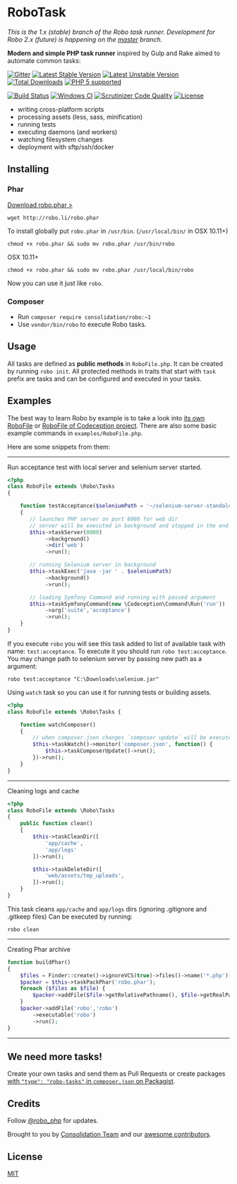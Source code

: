 # RoboTask

_This is the 1.x (stable) branch of the Robo task runner. Development for Robo 2.x (future) is happening on the [master](https://github.com/consolidation/Robo/tree/master) branch._

**Modern and simple PHP task runner** inspired by Gulp and Rake aimed to automate common tasks:

[![Gitter](https://badges.gitter.im/Join%20Chat.svg)](https://gitter.im/consolidation/Robo?utm_source=badge&utm_medium=badge&utm_campaign=pr-badge&utm_content=badge) 
[![Latest Stable Version](https://poser.pugx.org/consolidation/robo/v/stable.png)](https://packagist.org/packages/consolidation/robo) 
[![Latest Unstable Version](https://poser.pugx.org/consolidation/robo/v/unstable.png)](https://packagist.org/packages/consolidation/robo) 
[![Total Downloads](https://poser.pugx.org/consolidation/robo/downloads.png)](https://packagist.org/packages/consolidation/robo) 
[![PHP 5 supported](https://img.shields.io/badge/PHP%205-supported-92a9ed)](https://travis-ci.org/consolidation/Robo)

[![Build Status](https://travis-ci.org/consolidation/Robo.svg?branch=master)](https://travis-ci.org/consolidation/Robo) 
[![Windows CI](https://ci.appveyor.com/api/projects/status/0823hnh06pw8ir4d?svg=true)](https://ci.appveyor.com/project/greg-1-anderson/robo)
[![Scrutinizer Code Quality](https://scrutinizer-ci.com/g/consolidation/Robo/badges/quality-score.png?b=master)](https://scrutinizer-ci.com/g/consolidation/Robo/?branch=master)
[![License](https://img.shields.io/badge/license-MIT-408677.svg)](LICENSE)

* writing cross-platform scripts
* processing assets (less, sass, minification)
* running tests
* executing daemons (and workers)
* watching filesystem changes
* deployment with sftp/ssh/docker

## Installing

### Phar

[Download robo.phar >](http://robo.li/robo.phar)

```
wget http://robo.li/robo.phar
```

To install globally put `robo.phar` in `/usr/bin`. (`/usr/local/bin/` in OSX 10.11+)

```
chmod +x robo.phar && sudo mv robo.phar /usr/bin/robo
```

OSX 10.11+
```
chmod +x robo.phar && sudo mv robo.phar /usr/local/bin/robo
```

Now you can use it just like `robo`.

### Composer

* Run `composer require consolidation/robo:~1`
* Use `vendor/bin/robo` to execute Robo tasks.

## Usage

All tasks are defined as **public methods** in `RoboFile.php`. It can be created by running `robo init`.
All protected methods in traits that start with `task` prefix are tasks and can be configured and executed in your tasks.

## Examples

The best way to learn Robo by example is to take a look into [its own RoboFile](https://github.com/consolidation/Robo/blob/master/RoboFile.php)
 or [RoboFile of Codeception project](https://github.com/Codeception/Codeception/blob/2.4/RoboFile.php). There are also some basic example commands in `examples/RoboFile.php`.

Here are some snippets from them:

---

Run acceptance test with local server and selenium server started.


``` php
<?php
class RoboFile extends \Robo\Tasks
{

    function testAcceptance($seleniumPath = '~/selenium-server-standalone-2.39.0.jar')
    {
       // launches PHP server on port 8000 for web dir
       // server will be executed in background and stopped in the end
       $this->taskServer(8000)
            ->background()
            ->dir('web')
            ->run();

       // running Selenium server in background
       $this->taskExec('java -jar ' . $seleniumPath)
            ->background()
            ->run();

       // loading Symfony Command and running with passed argument
       $this->taskSymfonyCommand(new \Codeception\Command\Run('run'))
            ->arg('suite','acceptance')
            ->run();
    }
}
```

If you execute `robo` you will see this task added to list of available task with name: `test:acceptance`.
To execute it you should run `robo test:acceptance`. You may change path to selenium server by passing new path as a argument:

```
robo test:acceptance "C:\Downloads\selenium.jar"
```

Using `watch` task so you can use it for running tests or building assets.

``` php
<?php
class RoboFile extends \Robo\Tasks {

    function watchComposer()
    {
        // when composer.json changes `composer update` will be executed
        $this->taskWatch()->monitor('composer.json', function() {
            $this->taskComposerUpdate()->run();
        })->run();
    }
}
```

---

Cleaning logs and cache

``` php
<?php
class RoboFile extends \Robo\Tasks
{
    public function clean()
    {
        $this->taskCleanDir([
            'app/cache',
            'app/logs'
        ])->run();

        $this->taskDeleteDir([
            'web/assets/tmp_uploads',
        ])->run();
    }
}
```

This task cleans `app/cache` and `app/logs` dirs (ignoring .gitignore and .gitkeep files)
Can be executed by running:

```
robo clean
```

----

Creating Phar archive

``` php
function buildPhar()
{
    $files = Finder::create()->ignoreVCS(true)->files()->name('*.php')->in(__DIR__);
    $packer = $this->taskPackPhar('robo.phar');
    foreach ($files as $file) {
        $packer->addFile($file->getRelativePathname(), $file->getRealPath());
    }
    $packer->addFile('robo','robo')
        ->executable('robo')
        ->run();
}
```

---

## We need more tasks!

Create your own tasks and send them as Pull Requests or create packages [with `"type": "robo-tasks"` in `composer.json` on Packagist](https://packagist.org/?type=robo-tasks).

## Credits

Follow [@robo_php](http://twitter.com/robo_php) for updates.

Brought to you by [Consolidation Team](https://github.com/orgs/consolidation/people) and our [awesome contributors](https://github.com/consolidation/Robo/graphs/contributors).

## License

[MIT](https://github.com/consolidation/Robo/blob/master/LICENSE)
